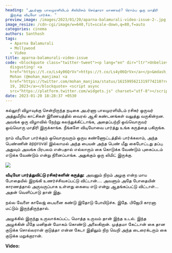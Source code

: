 ```yaml
---
heading: "அபர்ணா பாலமுரளியிடம் சிலிமிசம் செய்தாரா மாணவர்? ரொம்ப ஒரு மாதிரி
  இருக்கு வீடியோ பார்க்க. "
preview_image: /images/2023/01/20/aparna-balamurali-video-issue-2-.jpg
image_resize: /cdn-cgi/image/w=640,fit=scale-down,q=80,f=auto
categories: cinema
authors: Santhosh
tags:
  - Aparna Balamurali
  - Mollywood
  - Video
title: aparna-balamurali-video-issue
code: <blockquote class="twitter-tweet"><p lang="en" dir="ltr">Unbelievable and
  disgusting! <a
  href="https://t.co/Ls4y06QrVx">https://t.co/Ls4y06QrVx</a></p>&mdash; Manjima
  Mohan (@mohan_manjima) <a
  href="https://twitter.com/mohan_manjima/status/1615995621319774210?ref_src=twsrc%5Etfw">January
  19, 2023</a></blockquote> <script async
  src="https://platform.twitter.com/widgets.js" charset="utf-8"></script>
date: 2023-01-20 18:28:37 +0530
---
```

கல்லூரி விழாவுக்கு சென்றிருந்த நடிகை அபர்ணா பாலமுரளியிடம் ரசிகர் ஒருவர் அத்துமீறிய காட்சிகள் இணையத்தில் வைரல் ஆகி கண்டனங்கள் வலுத்து வருகின்றன. அவங்க ஒரு விழாவில் நேற்று கலந்துக்கிட்டாங்க, அதைப்பற்றி ஒவ்வொருவர் ஒவ்வொரு மாதிரி  இருக்காங்க. நீங்களே விடியோவை பார்த்து உங்க கருத்தை பகிருங்க.

நாம் வீடியோ பார்க்கும் ஒவொருவரும் ஒருய கண்ணோட்டத்தில் பார்க்கலாம், அந்த பெண்ணின் approval இல்லாமல் அந்த பையன் அந்த பெண் மீது கைபோட்டது தப்பு. அதுவும் அவங்க பிரபலம் என்பதால் எல்லாரும் கை கொடுக்க வேண்டும் புகைப்படம் எடுக்க வேண்டும் என்று நினைப்பாங்க. அதுக்கும் ஒரு லிமிட் இருக்கு. 

![](/images/2023/01/20/aparna-balamurali-video-issue-1-.jpg)

**வீடியோ பார்த்துவிட்டு ரசிகர்களின் கருத்து:**
அவனும் நிறம் அழகு என்ற மாய போதையில் இறங்கி உணர்ச்சிவசப்பட்டு விட்டான்.... அவளும் அதே போதையின் காரணத்தால் அருவருப்பாக உள்ளது கையை எடு என்று ஆதங்கப்பட்டு விட்டாள்... அதன் வெளிப்பாடு தான் இது.

நல்ல வேளை காலேஜ் பையனை கண்டு இதோடு போயிடுச்சு.
இதே. பிஜேபி காரனா மட்டும் இருந்திருந்தால்.

அழுக்கில் இருந்து உருவாக்கப்பட்ட மொத்த உருவம் தான் இந்த உடல். இந்த அழுக்கின் மீதே மனிதன் மோகம் கொண்டு அலைகிறான்.  முத்தமா கேட்டான் கை தான குடுக்க சொல்லரான் குடுத்தா என்ன கேடா இதிலும் நிற வெறி அந்த டைரைக்டரும் கை குடுக்க மறுக்குரான்.

**V﻿ideo:**